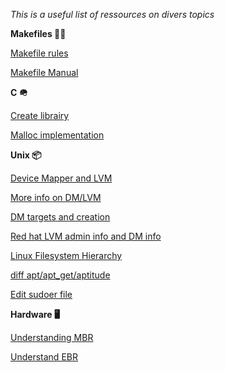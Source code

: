 *This is a useful list of ressources on divers topics*

**Makefiles 😶‍🌫️️**

[Makefile rules](https://www.chiark.greenend.org.uk/doc/make-doc/make.html/Rules.html)

[Makefile Manual](https://www.gnu.org/software/make/manual/html_node/index.html#SEC_Contents)

**C 🪖️**

[Create librairy](https://www.cs.dartmouth.edu/~campbell/cs50/buildlib.html)

[Malloc implementation](https://danluu.com/malloc-tutorial/)

**Unix 📦️**

[Device Mapper and LVM](https://blog.codefarm.me/2021/11/29/device-mapper-and-linux-lvm/)

[More info on DM/LVM](https://www.system-rescue.org/lvm-guide-en/How-the-logical-volume-manager-works/#:~:text=A%20logical%20block%20device%20such,of%20flexibility%20with%20block%20devices)

[DM targets and creation](https://gauravmmh1.medium.com/writing-your-own-device-mapper-target-539689d19a89#:~:text=Such%20device%20mapper%20target%20can,to%20underlying%20existing%20block%20devices.)

[Red hat LVM admin info and DM info](https://access.redhat.com/documentation/en-us/red_hat_enterprise_linux/7/html/logical_volume_manager_administration/device_mapper#dm-mappings)

[Linux Filesystem Hierarchy](https://tldp.org/LDP/Linux-Filesystem-Hierarchy/html/usr.html)

[diff apt/apt_get/aptitude](https://debian-facile.org/doc:systeme:apt:clients)

[Edit sudoer file](https://www.digitalocean.com/community/tutorials/how-to-edit-the-sudoers-file-fr)


**Hardware 🖥️**

[Understanding MBR](https://knowitlikepro.com/understanding-master-boot-record-mbr/)

[Understand EBR](https://knowitlikepro.com/understanding-extended-boot-record-ebr/)

